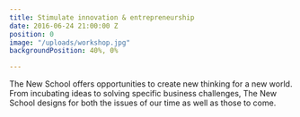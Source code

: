 ```yaml
---
title: Stimulate innovation & entrepreneurship
date: 2016-06-24 21:00:00 Z
position: 0
image: "/uploads/workshop.jpg"
backgroundPosition: 40%, 0%

---
```


The New School offers opportunities to create new thinking for a new world. From incubating ideas to solving specific business challenges, The New School designs for both the issues of our time as well as those to come.
